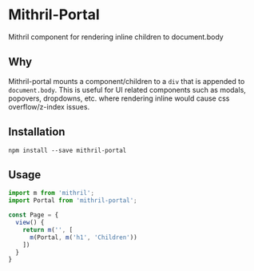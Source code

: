 # Mithril-Portal

Mithril component for rendering inline children to document.body

## Why

Mithril-portal mounts a component/children to a `div` that is appended to `document.body`. This is useful for UI related components such as modals, popovers, dropdowns, etc. where rendering inline would cause css overflow/z-index issues.

## Installation

```
npm install --save mithril-portal
```

## Usage
```javascript
import m from 'mithril';
import Portal from 'mithril-portal';

const Page = {
  view() {
    return m('', [
      m(Portal, m('h1', 'Children'))
    ])
  }
}
```
